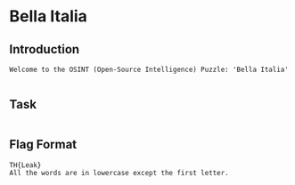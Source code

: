 # Bella Italia

## Introduction
```
Welcome to the OSINT (Open-Source Intelligence) Puzzle: 'Bella Italia'


```

## Task
```

```

## Flag Format
```
TH{Leak}
All the words are in lowercase except the first letter.
```

